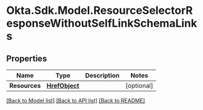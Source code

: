 # Okta.Sdk.Model.ResourceSelectorResponseWithoutSelfLinkSchemaLinks

## Properties

Name | Type | Description | Notes
------------ | ------------- | ------------- | -------------
**Resources** | [**HrefObject**](HrefObject.md) |  | [optional] 

[[Back to Model list]](../README.md#documentation-for-models) [[Back to API list]](../README.md#documentation-for-api-endpoints) [[Back to README]](../README.md)

